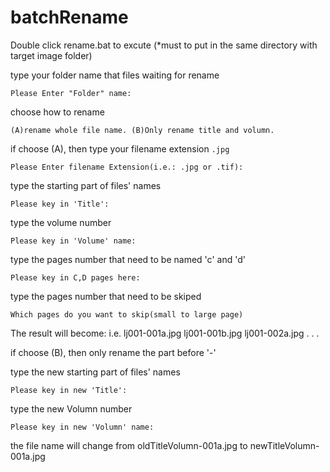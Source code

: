 # batchRename
Double click rename.bat to excute (*must to put in the same directory with target image folder)

type your folder name that files waiting for rename
```
Please Enter "Folder" name:
```
choose how to rename
```
(A)rename whole file name. (B)Only rename title and volumn.
```
if choose (A), then
type your filename extension `.jpg` 
```
Please Enter filename Extension(i.e.: .jpg or .tif):
```
type the starting part of files' names
```
Please key in 'Title':
```
type the volume number
```
Please key in 'Volume' name:
```
type the pages number that need to be named 'c' and 'd'
```
Please key in C,D pages here:
```
type the pages number that need to be skiped
```
Which pages do you want to skip(small to large page)
```

The result will become:
i.e. lj001-001a.jpg
	 lj001-001b.jpg
	 lj001-002a.jpg
	 	.
	 	.
	 	.


if choose (B), then
only rename the part before '-' 

type the new starting part of files' names
```
Please key in new 'Title':
```
type the new Volumn number
```
Please key in new 'Volumn' name:
```

the file name will change from 
oldTitleVolumn-001a.jpg to
newTitleVolumn-001a.jpg
